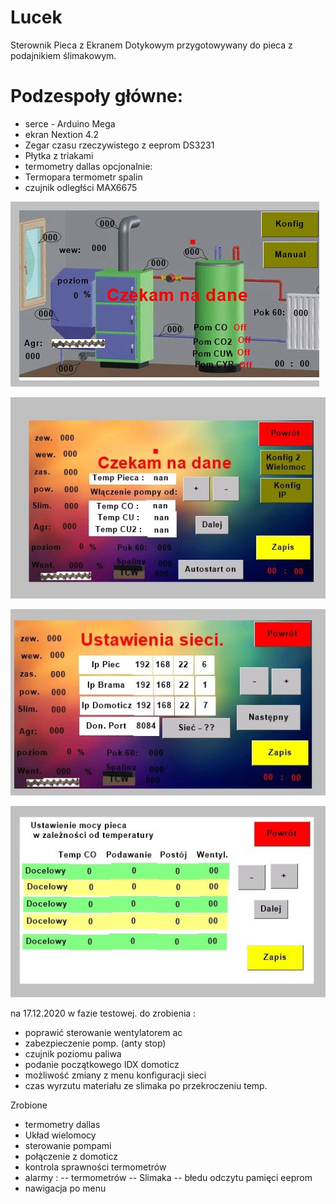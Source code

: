 # Lucek
Sterownik Pieca z Ekranem Dotykowym 
przygotowywany do pieca z podajnikiem ślimakowym.

# Podzespoły główne:
- serce - Arduino Mega 
- ekran Nextion 4.2
- Zegar czasu rzeczywistego z eeprom DS3231
- Płytka z triakami
- termometry dallas
 opcjonalnie:
 - Termopara termometr spalin
 - czujnik odległści MAX6675
  

!["Strona startowa"](https://github.com/sargus123/Lucek/blob/main/Ekran_NEXTION/piec1.jpg)

!["Strona główna "](https://github.com/sargus123/Lucek/blob/main/Ekran_NEXTION/piec2.jpg)

![Strona główna ](https://github.com/sargus123/Lucek/blob/main/Ekran_NEXTION/piec3.jpg)

![Strona główna ](https://github.com/sargus123/Lucek/blob/main/Ekran_NEXTION/piec4.jpg)


na 17.12.2020 w fazie testowej.
do zrobienia :
- poprawić sterowanie wentylatorem ac
- zabezpieczenie pomp. (anty stop)
- czujnik poziomu paliwa
- podanie początkowego IDX domoticz
- możliwość zmiany z menu konfiguracji sieci
- czas wyrzutu materiału ze slimaka po przekroczeniu temp. 


Zrobione 
- termometry dallas
- Układ wielomocy 
- sterowanie pompami
- połączenie z domoticz
- kontrola sprawności termometrów
- alarmy : 
-- termometrów
-- Slimaka
-- błedu odczytu pamięci eeprom
- nawigacja po menu



